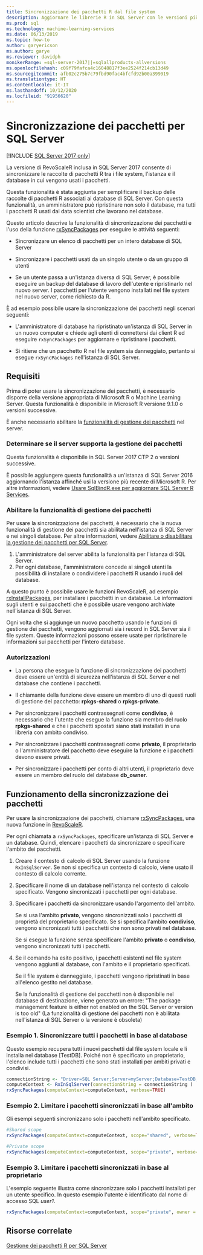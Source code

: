```yaml
---
title: Sincronizzazione dei pacchetti R dal file system
description: Aggiornare le librerie R in SQL Server con le versioni più recenti installate nel file system.
ms.prod: sql
ms.technology: machine-learning-services
ms.date: 06/13/2019
ms.topic: how-to
author: garyericson
ms.author: garye
ms.reviewer: davidph
monikerRange: =sql-server-2017||=sqlallproducts-allversions
ms.openlocfilehash: c09f79fafca4c16048817f3ee2524f214cb13d49
ms.sourcegitcommit: afb02c275b7c79fbd90fac4bfcfd92b00a399019
ms.translationtype: HT
ms.contentlocale: it-IT
ms.lasthandoff: 10/12/2020
ms.locfileid: "91956620"
---
```

# <a name="r-package-synchronization-for-sql-server"></a>Sincronizzazione dei pacchetti per SQL Server
[!INCLUDE [SQL Server 2017 only](../../includes/applies-to-version/sqlserver2017-only.md)]

La versione di RevoScaleR inclusa in SQL Server 2017 consente di sincronizzare le raccolte di pacchetti R tra i file system, l'istanza e il database in cui vengono usati i pacchetti.

Questa funzionalità è stata aggiunta per semplificare il backup delle raccolte di pacchetti R associati ai database di SQL Server. Con questa funzionalità, un amministratore può ripristinare non solo il database, ma tutti i pacchetti R usati dai data scientist che lavorano nel database.

Questo articolo descrive la funzionalità di sincronizzazione dei pacchetti e l'uso della funzione [rxSyncPackages](/machine-learning-server/r-reference/revoscaler/rxsyncpackages) per eseguire le attività seguenti:

+ Sincronizzare un elenco di pacchetti per un intero database di SQL Server

+ Sincronizzare i pacchetti usati da un singolo utente o da un gruppo di utenti

+ Se un utente passa a un'istanza diversa di SQL Server, è possibile eseguire un backup del database di lavoro dell'utente e ripristinarlo nel nuovo server. I pacchetti per l'utente vengono installati nel file system nel nuovo server, come richiesto da R.

È ad esempio possibile usare la sincronizzazione dei pacchetti negli scenari seguenti:

+ L'amministratore di database ha ripristinato un'istanza di SQL Server in un nuovo computer e chiede agli utenti di connettersi dai client R ed eseguire `rxSyncPackages` per aggiornare e ripristinare i pacchetti.

+ Si ritiene che un pacchetto R nel file system sia danneggiato, pertanto si esegue `rxSyncPackages` nell'istanza di SQL Server.

## <a name="requirements"></a>Requisiti

Prima di poter usare la sincronizzazione dei pacchetti, è necessario disporre della versione appropriata di Microsoft R o Machine Learning Server. Questa funzionalità è disponibile in Microsoft R versione 9.1.0 o versioni successive. 

È anche necessario abilitare la [funzionalità di gestione dei pacchetti](r-package-how-to-enable-or-disable.md) nel server.

### <a name="determine-whether-your-server-supports-package-management"></a>Determinare se il server supporta la gestione dei pacchetti

Questa funzionalità è disponibile in SQL Server 2017 CTP 2 o versioni successive.

È possibile aggiungere questa funzionalità a un'istanza di SQL Server 2016 aggiornando l'istanza affinché usi la versione più recente di Microsoft R. Per altre informazioni, vedere [Usare SqlBindR.exe per aggiornare SQL Server R Services](../install/upgrade-r-and-python.md).

### <a name="enable-the-package-management-feature"></a>Abilitare la funzionalità di gestione dei pacchetti

Per usare la sincronizzazione dei pacchetti, è necessario che la nuova funzionalità di gestione dei pacchetti sia abilitata nell'istanza di SQL Server e nei singoli database. Per altre informazioni, vedere [Abilitare o disabilitare la gestione dei pacchetti per SQL Server](r-package-how-to-enable-or-disable.md).

1. L'amministratore del server abilita la funzionalità per l'istanza di SQL Server.
2. Per ogni database, l'amministratore concede ai singoli utenti la possibilità di installare o condividere i pacchetti R usando i ruoli del database.

A questo punto è possibile usare le funzioni RevoScaleR, ad esempio [rxInstallPackages](/machine-learning-server/r-reference/revoscaler/rxinstallpackages), per installare i pacchetti in un database.  Le informazioni sugli utenti e sui pacchetti che è possibile usare vengono archiviate nell'istanza di SQL Server. 

Ogni volta che si aggiunge un nuovo pacchetto usando le funzioni di gestione dei pacchetti, vengono aggiornati sia i record in SQL Server sia il file system. Queste informazioni possono essere usate per ripristinare le informazioni sui pacchetti per l'intero database.

### <a name="permissions"></a>Autorizzazioni

+ La persona che esegue la funzione di sincronizzazione dei pacchetti deve essere un'entità di sicurezza nell'istanza di SQL Server e nel database che contiene i pacchetti.

+ Il chiamante della funzione deve essere un membro di uno di questi ruoli di gestione del pacchetto: **rpkgs-shared** o **rpkgs-private**.

+ Per sincronizzare i pacchetti contrassegnati come **condiviso**, è necessario che l'utente che esegue la funzione sia membro del ruolo **rpkgs-shared** e che i pacchetti spostati siano stati installati in una libreria con ambito condiviso.

+ Per sincronizzare i pacchetti contrassegnati come **privato**, il proprietario o l'amministratore del pacchetto deve eseguire la funzione e i pacchetti devono essere privati.

+ Per sincronizzare i pacchetti per conto di altri utenti, il proprietario deve essere un membro del ruolo del database **db_owner**.

## <a name="how-package-synchronization-works"></a>Funzionamento della sincronizzazione dei pacchetti

Per usare la sincronizzazione dei pacchetti, chiamare [rxSyncPackages](/r-server/r-reference/revoscaler/rxsyncpackages), una nuova funzione in [RevoScaleR](/machine-learning-server/r-reference/revoscaler/revoscaler). 

Per ogni chiamata a `rxSyncPackages`, specificare un'istanza di SQL Server e un database. Quindi, elencare i pacchetti da sincronizzare o specificare l'ambito dei pacchetti.

1. Creare il contesto di calcolo di SQL Server usando la funzione `RxInSqlServer`. Se non si specifica un contesto di calcolo, viene usato il contesto di calcolo corrente.

2. Specificare il nome di un database nell'istanza nel contesto di calcolo specificato. Vengono sincronizzati i pacchetti per ogni database.

3. Specificare i pacchetti da sincronizzare usando l'argomento dell'ambito.

    Se si usa l'ambito **privato**, vengono sincronizzati solo i pacchetti di proprietà del proprietario specificato. Se si specifica l'ambito **condiviso**, vengono sincronizzati tutti i pacchetti che non sono privati nel database. 
    
    Se si esegue la funzione senza specificare l'ambito **privato** o **condiviso**, vengono sincronizzati tutti i pacchetti.

4. Se il comando ha esito positivo, i pacchetti esistenti nel file system vengono aggiunti al database, con l'ambito e il proprietario specificati.

    Se il file system è danneggiato, i pacchetti vengono ripristinati in base all'elenco gestito nel database.

    Se la funzionalità di gestione dei pacchetti non è disponibile nel database di destinazione, viene generato un errore: "The package management feature is either not enabled on the SQL Server or version is too old" (La funzionalità di gestione dei pacchetti non è abilitata nell'istanza di SQL Server o la versione è obsoleta)

### <a name="example-1-synchronize-all-package-by-database"></a>Esempio 1. Sincronizzare tutti i pacchetti in base al database

Questo esempio recupera tutti i nuovi pacchetti dal file system locale e li installa nel database [TestDB]. Poiché non è specificato un proprietario, l'elenco include tutti i pacchetti che sono stati installati per ambiti privati e condivisi.

```R
connectionString <- "Driver=SQL Server;Server=myServer;Database=TestDB;Trusted_Connection=True;"
computeContext <- RxInSqlServer(connectionString = connectionString )
rxSyncPackages(computeContext=computeContext, verbose=TRUE)
```

### <a name="example-2-restrict-synchronized-packages-by-scope"></a>Esempio 2. Limitare i pacchetti sincronizzati in base all'ambito

Gli esempi seguenti sincronizzano solo i pacchetti nell'ambito specificato.

```R
#Shared scope
rxSyncPackages(computeContext=computeContext, scope="shared", verbose=TRUE)

#Private scope
rxSyncPackages(computeContext=computeContext, scope="private", verbose=TRUE)
```

### <a name="example-3-restrict-synchronized-packages-by-owner"></a>Esempio 3. Limitare i pacchetti sincronizzati in base al proprietario

L'esempio seguente illustra come sincronizzare solo i pacchetti installati per un utente specifico. In questo esempio l'utente è identificato dal nome di accesso SQL *user1*.

```R
rxSyncPackages(computeContext=computeContext, scope="private", owner = "user1", verbose=TRUE))
```

## <a name="related-resources"></a>Risorse correlate

[Gestione dei pacchetti R per SQL Server](install-additional-r-packages-on-sql-server.md)